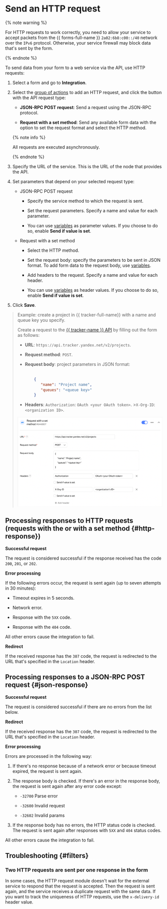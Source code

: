 # Send an HTTP request


{% note warning %}

For HTTP requests to work correctly, you need to allow your service to accept packets from the {{ forms-full-name }} `2a02:6b8:c00::/40` network over the `IPv6` protocol. Otherwise, your service firewall may block data that's sent by the form.

{% endnote %}


To send data from your form to a web service via the API, use HTTP requests:


1. Select a form and go to **Integration**.

1. Select the [group of actions](notifications.md#add-integration) to add an HTTP request, and click the button with the API request type:
    - **JSON-RPC POST request**: Send a request using the JSON-RPC protocol.

    - **Request with a set method**: Send any available form data with the option to set the request format and select the HTTP method.

    {% note info %}

    All requests are executed asynchronously.

    {% endnote %}

1. Specify the URL of the service. This is the URL of the node that provides the API.


1. Set parameters that depend on your selected request type:

    - JSON-RPC POST request

        - Specify the service method to which the request is sent.

        - Set the request parameters. Specify a name and value for each parameter.

        - You can use [variables](vars.md) as parameter values. If you choose to do so, enable **Send if value is set**.


    - Request with a set method

        - Select the HTTP method.

        - Set the request body: specify the parameters to be sent in JSON format. To add form data to the request body, use [variables](vars.md).

        - Add headers to the request. Specify a name and value for each header.

        - You can use [variables](vars.md) as header values. If you choose to do so, enable **Send if value is set**.

1. Click **Save**.

> Example: create a project in {{ tracker-full-name}} with a name and queue key you specify.
>
>Create a request to the [{{ tracker-name }} API](../tracker/about-api.md) by filling out the form as follows:
>
>* **URL**: `https://api.tracker.yandex.net/v2/projects`.
>
>* **Request method**: `POST`.
>
>* **Request body**: project parameters in JSON format:
>
>   ```json
>   
>       {
>          "name": "Project name",
>          "queues": "<queue key>"
>       }
>   ```
>
>* **Headers**:
>`Authorization`: `OAuth <your OAuth token>`. >`X-Org-ID`: `<organization ID>`.
>
>
>![](../_assets/forms/request-example-new.png)

## Processing responses to HTTP requests (requests with the  or with a set method {#http-response})

**Successful request**

The request is considered successful if the response received has the code `200`, `201`, or `202`.

**Error processing**

If the following errors occur, the request is sent again (up to seven attempts in 30 minutes):

- Timeout expires in 5 seconds.

- Network error.

- Response with the `5XX` code.

- Response with the `404` code.

All other errors cause the integration to fail.

**Redirect**

If the received response has the `307` code, the request is redirected to the URL that's specified in the `Location` header.

## Processing responses to a JSON-RPC POST request {#json-response}

**Successful request**

The request is considered successful if there are no errors from the list below.

**Redirect**

If the received response has the `307` code, the request is redirected to the URL that's specified in the `Location` header.

**Error processing**

Errors are processed in the following way:

1. If there's no response because of a network error or because timeout expired, the request is sent again.

1. The response body is checked. If there's an error in the response body, the request is sent again after any error code except:

    - `-32700` Parse error

    - `-32600` Invalid request

    - `-32602` Invalid params

1. If the response body has no errors, the HTTP status code is checked. The request is sent again after responses with `5XX` and `404` status codes.

All other errors cause the integration to fail.

## Troubleshooting {#filters}

### Two HTTP requests are sent per one response in the form

In some cases, the HTTP request module doesn't wait for the external service to respond that the request is accepted. Then the request is sent again, and the service receives a duplicate request with the same data. If you want to track the uniqueness of HTTP requests, use the `x-delivery-id` header value.


